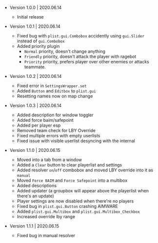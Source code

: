 
- Version 1.0.0 | 2020.06.14
  - Initial release

- Version 1.0.1 | 2020.06.14
  - Fixed bug with `plist.gui.Combobox` accidently using `gui.Slider` instead of `gui.Combobox`
  - Added priority plugin
    - `Normal` priority, doesn't change anything
    - `Friendly` priority, doesn't attack the player with ragebot
    - `Priority` priority, prefers player over other enemies or attacks teammate.

- Version 1.0.2 | 2020.06.14
  - Fixed error in `SettingsWrapper.set`
  - Added `Button` and `Editbox` to `plist.gui`
  - Resetting names now on map change

- Version 1.0.3 | 2020.06.14
  - Added description for window toggler
  - Added force baim/safepoint
  - Added per player esp
  - Removed team check for LBY Override
  - Fixed multiple errors with empty userlists
  - Fixed issue with visible userlist desyncing with the internal

- Version 1.1.0 | 2020.06.15
  - Moved into a tab from a window
  - Added a `Clear` button to clear playerlist and settings
  - Added resolver `on`/`off` combobox and moved LBY override into it as `manual`
  - Moved `Force BAIM` and `Force Safepoint` into a multibox
  - Added descriptions
  - Added updater (a groupbox will appear above the playerlist when there's an update)
  - Player settings are now disabled when there're no players
  - Fixed bug in `plist.gui.Button` crashing AIMWARE
  - Added `plist.gui.Multibox` and `plist.gui.Multibox_Checkbox`
  - Increased override lby range

- Version 1.1.1 | 2020.06.15
  - Fixed bug in manual resolver
